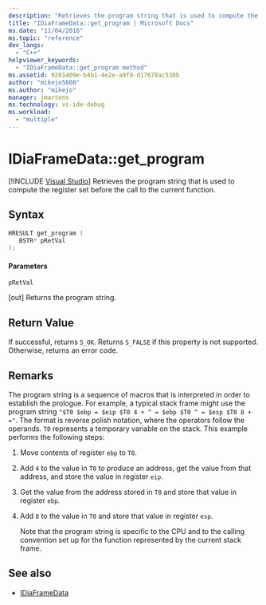 ```yaml
---
description: "Retrieves the program string that is used to compute the register set before the call to the current function."
title: "IDiaFrameData::get_program | Microsoft Docs"
ms.date: "11/04/2016"
ms.topic: "reference"
dev_langs:
  - "C++"
helpviewer_keywords:
  - "IDiaFrameData::get_program method"
ms.assetid: 9201409e-b4b1-4e2e-a9f8-d17678ac538b
author: "mikejo5000"
ms.author: "mikejo"
manager: jmartens
ms.technology: vs-ide-debug
ms.workload:
  - "multiple"
---
```

# IDiaFrameData::get_program

 [!INCLUDE [Visual Studio](~/includes/applies-to-version/vs-not-mac.md)]
Retrieves the program string that is used to compute the register set before the call to the current function.

## Syntax

```C++
HRESULT get_program ( 
   BSTR* pRetVal
);
```

#### Parameters
 `pRetVal`

[out] Returns the program string.

## Return Value
 If successful, returns `S_OK`. Returns `S_FALSE` if this property is not supported. Otherwise, returns an error code.

## Remarks
 The program string is a sequence of macros that is interpreted in order to establish the prologue. For example, a typical stack frame might use the program string `"$T0 $ebp = $eip $T0 4 + ^ = $ebp $T0 ^ = $esp $T0 8 + ="`. The format is reverse polish notation, where the operators follow the operands. `T0` represents a temporary variable on the stack. This example performs the following steps:

1. Move contents of register `ebp` to `T0`.

2. Add `4` to the value in `T0` to produce an address, get the value from that address, and store the value in register `eip`.

3. Get the value from the address stored in `T0` and store that value in register `ebp`.

4. Add `8` to the value in `T0` and store that value in register `esp`.

   Note that the program string is specific to the CPU and to the calling convention set up for the function represented by the current stack frame.

## See also
- [IDiaFrameData](../../debugger/debug-interface-access/idiaframedata.md)
